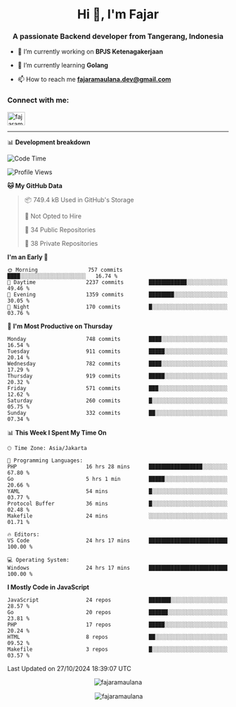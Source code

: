 <h1 align="center">Hi 👋, I'm Fajar</h1>
<h3 align="center">A passionate Backend developer from Tangerang, Indonesia</h3>

<!-- <p align="left"> <img src="https://komarev.com/ghpvc/?username=fajaramaulana&label=Profile%20views&color=0e75b6&style=flat" alt="fajaramaulana" /> </p> -->

- 🔭 I’m currently working on **BPJS Ketenagakerjaan**

- 🌱 I’m currently learning **Golang**

- 📫 How to reach me **fajaramaulana.dev@gmail.com**

<h3 align="left">Connect with me:</h3>
<p align="left">
<a href="https://linkedin.com/in/fajar-agus-maulana-73533a180/" target="blank"><img align="center" src="https://raw.githubusercontent.com/rahuldkjain/github-profile-readme-generator/master/src/images/icons/Social/linked-in-alt.svg" alt="fajaramaulana" height="30" width="40" /></a>
</p>

-------

📊 **Development breakdown**
<!--START_SECTION:waka-->
![Code Time](http://img.shields.io/badge/Code%20Time-2%2C388%20hrs%2041%20mins-blue)

![Profile Views](http://img.shields.io/badge/Profile%20Views-0-blue)

**🐱 My GitHub Data** 

> 📦 749.4 kB Used in GitHub's Storage 
 > 
> 🚫 Not Opted to Hire
 > 
> 📜 34 Public Repositories 
 > 
> 🔑 38 Private Repositories 
 > 
**I'm an Early 🐤** 

```text
🌞 Morning                757 commits         ████░░░░░░░░░░░░░░░░░░░░░   16.74 % 
🌆 Daytime                2237 commits        ████████████░░░░░░░░░░░░░   49.46 % 
🌃 Evening                1359 commits        ████████░░░░░░░░░░░░░░░░░   30.05 % 
🌙 Night                  170 commits         █░░░░░░░░░░░░░░░░░░░░░░░░   03.76 % 
```
📅 **I'm Most Productive on Thursday** 

```text
Monday                   748 commits         ████░░░░░░░░░░░░░░░░░░░░░   16.54 % 
Tuesday                  911 commits         █████░░░░░░░░░░░░░░░░░░░░   20.14 % 
Wednesday                782 commits         ████░░░░░░░░░░░░░░░░░░░░░   17.29 % 
Thursday                 919 commits         █████░░░░░░░░░░░░░░░░░░░░   20.32 % 
Friday                   571 commits         ███░░░░░░░░░░░░░░░░░░░░░░   12.62 % 
Saturday                 260 commits         █░░░░░░░░░░░░░░░░░░░░░░░░   05.75 % 
Sunday                   332 commits         ██░░░░░░░░░░░░░░░░░░░░░░░   07.34 % 
```


📊 **This Week I Spent My Time On** 

```text
🕑︎ Time Zone: Asia/Jakarta

💬 Programming Languages: 
PHP                      16 hrs 28 mins      █████████████████░░░░░░░░   67.80 % 
Go                       5 hrs 1 min         █████░░░░░░░░░░░░░░░░░░░░   20.66 % 
YAML                     54 mins             █░░░░░░░░░░░░░░░░░░░░░░░░   03.77 % 
Protocol Buffer          36 mins             █░░░░░░░░░░░░░░░░░░░░░░░░   02.48 % 
Makefile                 24 mins             ░░░░░░░░░░░░░░░░░░░░░░░░░   01.71 % 

🔥 Editors: 
VS Code                  24 hrs 17 mins      █████████████████████████   100.00 % 

💻 Operating System: 
Windows                  24 hrs 17 mins      █████████████████████████   100.00 % 
```

**I Mostly Code in JavaScript** 

```text
JavaScript               24 repos            ███████░░░░░░░░░░░░░░░░░░   28.57 % 
Go                       20 repos            ██████░░░░░░░░░░░░░░░░░░░   23.81 % 
PHP                      17 repos            █████░░░░░░░░░░░░░░░░░░░░   20.24 % 
HTML                     8 repos             ██░░░░░░░░░░░░░░░░░░░░░░░   09.52 % 
Makefile                 3 repos             █░░░░░░░░░░░░░░░░░░░░░░░░   03.57 % 
```




 Last Updated on 27/10/2024 18:39:07 UTC
<!--END_SECTION:waka-->
<p align="center"><img align="center" src="https://github-readme-stats.vercel.app/api/top-langs?username=fajaramaulana&show_icons=true&locale=en&layout=compact" alt="fajaramaulana" /></p>

<p align="center">&nbsp;<img align="center" src="https://github-readme-stats.vercel.app/api?username=fajaramaulana&show_icons=true&locale=en" alt="fajaramaulana" /></p>
